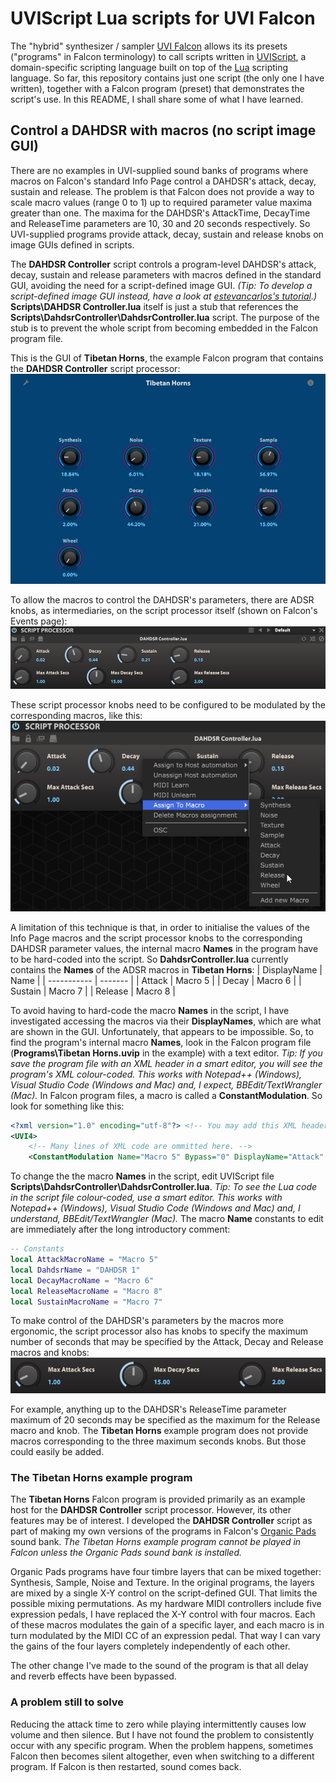 # UVIScript Lua scripts for UVI Falcon

The "hybrid" synthesizer / sampler [UVI Falcon]( https://www.uvi.net/falcon) allows its its presets ("programs" in Falcon terminology) to call scripts written in [UVIScript](https://www.uvi.net/uviscript/), a domain-specific scripting language built on top of the [Lua](http://www.lua.org/about.html) scripting language. So far, this repository contains just one script (the only one I have written), together with a Falcon program (preset) that demonstrates the script's use. In this README, I shall share some of what I have learned.

## Control a DAHDSR with macros (no script image GUI)

There are no examples in UVI-supplied sound banks of programs where macros on Falcon's standard Info Page control a DAHDSR's attack, decay, sustain and release. The problem is that Falcon does not provide a way to scale macro values (range 0 to 1) up to required parameter value maxima greater than one. The maxima for the DAHDSR's AttackTime, DecayTime and ReleaseTime parameters are 10, 30 and 20 seconds respectively. So UVI-supplied programs provide attack, decay, sustain and release knobs on image GUIs defined in scripts. 

The **DAHDSR Controller** script controls a program-level DAHDSR's attack, decay, sustain and release parameters with macros defined in the standard GUI, avoiding the need for a script-defined image GUI. *(Tip: To develop a script-defined image GUI instead, have a look at  [estevancarlos's tutorial]( https://github.com/estevancarlos/uvi-falcon-scripts).)* **Scripts\DAHDSR Controller.lua** itself is just a stub that references the **Scripts\DahdsrController\DahdsrController.lua** script. The purpose of the stub is to prevent the whole script from becoming embedded in the Falcon program file. 

This is the GUI of **Tibetan Horns**, the example Falcon program that contains the **DAHDSR Controller** script processor:
<img src="Images\Tibetan Horns.png" alt="Tibetan Horns" style="zoom: 80%;" />

To allow the macros to control the DAHDSR's parameters, there are ADSR knobs, as intermediaries, on the script processor itself (shown on Falcon's Events page):
<img src="Images\DAHDSR Controller.png" alt="DAHDSR Controller" style="zoom: 80%;" />

These script processor knobs need to be configured to be modulated by the corresponding macros, like this:
<img src="Images\Assign Macro to Knob.png" alt="Assign Macro to Knob" style="zoom: 80%;" />

A limitation of this technique is that, in order to initialise the values of the Info Page macros and the script processor knobs to the corresponding DAHDSR parameter values, the internal macro **Names** in the program have to be hard-coded into the script. So **DahdsrController.lua** currently contains the **Names** of the ADSR macros in **Tibetan Horns**:
| DisplayName | Name    |
| ----------- | ------- |
| Attack      | Macro 5 |
| Decay       | Macro 6 |
| Sustain     | Macro 7 |
| Release     | Macro 8 |

To avoid having to hard-code the macro **Names** in the script, I have investigated accessing the macros via their **DisplayNames**, which are what are shown in the GUI. Unfortunately, that appears to be impossible.  So, to find the program's internal macro **Names**, look in the Falcon program file (**Programs\Tibetan Horns.uvip** in the example) with a text editor. *Tip: If you save the program file with an XML header in a smart editor, you will see the program's XML colour-coded. This works with Notepad++ (Windows), Visual Studio Code (Windows and Mac) and, I expect, BBEdit/TextWrangler (Mac).* In Falcon program files, a macro is called a **ConstantModulation**.  So look for something like this:

```xml
<?xml version="1.0" encoding="utf-8"?> <!-- You may add this XML header line. -->
<UVI4>
	<!-- Many lines of XML code are ommitted here. -->
	<ConstantModulation Name="Macro 5" Bypass="0" DisplayName="Attack" Bipolar="0" Style="0" Value="0">
```

To change the the macro **Names** in the script, edit UVIScript file **Scripts\DahdsrController\DahdsrController.lua**. *Tip: To see the Lua code in the script file colour-coded, use a smart editor. This works with Notepad++ (Windows), Visual Studio Code (Windows and Mac) and, I understand, BBEdit/TextWrangler (Mac).* The macro **Name** constants to edit are immediately after the long introductory comment:

```lua
-- Constants
local AttackMacroName = "Macro 5"
local DahdsrName = "DAHDSR 1"
local DecayMacroName = "Macro 6"
local ReleaseMacroName = "Macro 8"
local SustainMacroName = "Macro 7"
```

To make control of the DAHDSR's parameters by the macros more ergonomic, the script processor also has knobs to specify the maximum number of seconds that may be specified by the Attack, Decay and Release macros and knobs:
<img src="Images\Max Seconds.png" alt="Max Seconds" style="zoom: 80%;" />

For example, anything up to the DAHDSR's ReleaseTime parameter maximum of 20 seconds may be specified as the maximum for the Release macro and knob. The **Tibetan Horns** example program does not provide macros corresponding to the three maximum seconds knobs.  But those could easily be added.

### The Tibetan Horns example program

The **Tibetan Horns** Falcon program is provided primarily as an example host for the **DAHDSR Controller** script processor.  However, its other features may be of interest. I developed the **DAHDSR Controller** script as part of making my own versions of the programs in Falcon's [Organic Pads]( https://www.uvi.net/organic-pads)  sound bank. *The Tibetan Horns example program cannot be played in Falcon unless the Organic Pads sound bank is installed.*

Organic Pads programs have four timbre layers that can be mixed together: Synthesis, Sample, Noise and Texture. In the original programs, the layers are mixed by a single X-Y control on the script-defined GUI. That limits the possible mixing permutations. As my hardware MIDI controllers include five expression pedals, I have replaced the X-Y control with four macros. Each of these macros modulates the gain of a specific layer, and each macro is in turn modulated by the MIDI CC of an expression pedal.  That way I can vary the gains of the four layers completely independently of each other.

The other change I've made to the sound of the program is that all delay and reverb effects have been bypassed.

### A problem still to solve

Reducing the attack time to zero while playing intermittently causes low volume and then silence. But I have not found the problem to consistently occur with any specific program. When the problem happens, sometimes Falcon then becomes silent altogether, even when switching to a different program. If Falcon is then restarted, sound comes back.